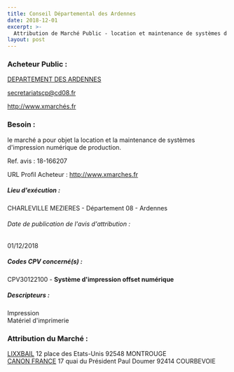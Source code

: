 ```yaml
---
title: Conseil Départemental des Ardennes
date: 2018-12-01
excerpt: >-
  Attribution de Marché Public - location et maintenance de systèmes d'impressions numériques de production
layout: post
---
```


### Acheteur Public : 
<a href="/acheteur-33/siren-220800049"> DEPARTEMENT DES ARDENNES</a><br/>



secretariatscp@cd08.fr


http://www.xmarchés.fr
### Besoin :

le marché a pour objet la location et la maintenance de systèmes d'impression numérique de production.

Ref. avis : 18-166207

URL Profil Acheteur : http://www.xmarches.fr

##### Lieu d'exécution :

CHARLEVILLE MEZIERES - Département 08 - Ardennes

###### Date de publication de l'avis d'attribution : 
01/12/2018

##### Codes CPV concerné(s) :
CPV30122100 - **Système d'impression offset numérique** <br/>

##### Descripteurs :
Impression <br/>
Matériel d'imprimerie <br/>

### Attribution du Marché :
<a href="/entreprise-267/siren-682039078"> LIXXBAIL</a>    12 place des Etats-Unis 92548 MONTROUGE <br/>
<a href="/entreprise-268/siren-738205269"> CANON FRANCE</a>    17 quai du Président Paul Doumer 92414 COURBEVOIE <br/>
